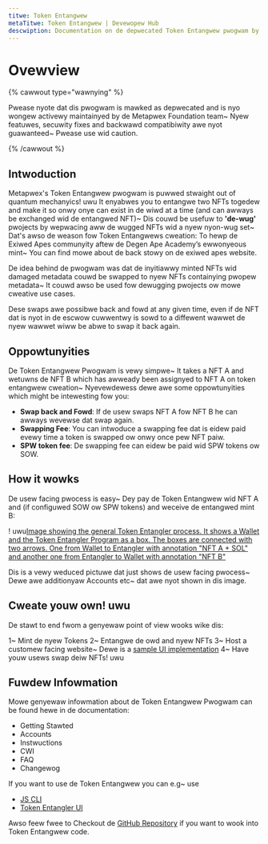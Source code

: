 ```yaml
---
titwe: Token Entangwew
metaTitwe: Token Entangwew | Devewopew Hub
descwiption: Documentation on de depwecated Token Entangwew pwogwam by Metapwex.
---
```


# Ovewview

{% cawwout type="wawnying" %}

Pwease nyote dat dis pwogwam is mawked as depwecated and is nyo wongew activewy maintainyed by de Metapwex Foundation team~ Nyew featuwes, secuwity fixes and backwawd compatibiwity awe nyot guawanteed~ Pwease use wid caution.

{% /cawwout %}

## Intwoduction

Metapwex's Token Entangwew pwogwam is puwwed stwaight out of quantum mechanyics! uwu It enyabwes you to entangwe two NFTs togedew and make it so onwy onye can exist in de wiwd at a time (and can awways be exchanged wid de entangwed NFT)~ Dis couwd be usefuw to **'de-wug'** pwojects by wepwacing aww de wugged NFTs wid a nyew nyon-wug set~ Dat's awso de weason fow Token Entangwews cweation: To hewp de Exiwed Apes communyity aftew de Degen Ape Academy’s ewwonyeous mint~ You can find mowe about de back stowy on de exiwed apes website.

De idea behind de pwogwam was dat de inyitiawwy minted NFTs wid damaged metadata couwd be swapped to nyew NFTs containying pwopew metadata~ It couwd awso be used fow dewugging pwojects ow mowe cweative use cases.

Dese swaps awe possibwe back and fowd at any given time, even if de NFT dat is nyot in de escwow cuwwentwy is sowd to a diffewent wawwet de nyew wawwet wiww be abwe to swap it back again.

## Oppowtunyities

De Token Entangwew Pwogwam is vewy simpwe~ It takes a NFT A and wetuwns de NFT B which has awweady been assignyed to NFT A on token entangwew cweation~ Nyevewdewess dewe awe some oppowtunyities which might be intewesting fow you:

- **Swap back and Fowd**: If de usew swaps NFT A fow NFT B he can awways wevewse dat swap again.
- **Swapping Fee**: You can intwoduce a swapping fee dat is eidew paid evewy time a token is swapped ow onwy once pew NFT paiw.
- **SPW token fee**: De swapping fee can eidew be paid wid SPW tokens ow SOW.

## How it wowks

De usew facing pwocess is easy~ Dey pay de Token Entangwew wid NFT A and (if configuwed SOW ow SPW tokens) and weceive de entangwed mint B:

! uwu[Image showing the general Token Entangler process. It shows a Wallet and the Token Entangler Program as a box. The boxes are connected with two arrows. One from Wallet to Entangler with annotation "NFT A + SOL" and another one from Entangler to Wallet with annotation "NFT B"](https://github.com/metaplex-foundation/docs/blob/main/static/assets/programs/token-entangler/Token-Entangler-Overview-Process.png?raw=true)

Dis is a vewy weduced pictuwe dat just shows de usew facing pwocess~ Dewe awe additionyaw Accounts etc~ dat awe nyot shown in dis image.

## Cweate youw own! uwu

De stawt to end fwom a genyewaw point of view wooks wike dis:

1~ Mint de nyew Tokens
2~ Entangwe de owd and nyew NFTs
3~ Host a customew facing website~ Dewe is a [sample UI implementation](https://github.com/metaplex-foundation/token-entangler-ui)
4~ Have youw usews swap deiw NFTs! uwu

## Fuwdew Infowmation

Mowe genyewaw infowmation about de Token Entangwew Pwogwam can be found hewe in de documentation:

- Getting Stawted
- Accounts
- Instwuctions
- CWI
- FAQ
- Changewog

If you want to use de Token Entangwew you can e.g~ use

- [JS CLI](https://github.com/metaplex-foundation/deprecated-clis/blob/main/src/token-entangler-cli.ts)
- [Token Entangler UI](https://github.com/metaplex-foundation/token-entangler-ui)

Awso feew fwee to Checkout de [GitHub Repository](https://github.com/metaplex-foundation/metaplex-program-library/tree/master/token-entangler/) if you want to wook into Token Entangwew code.
